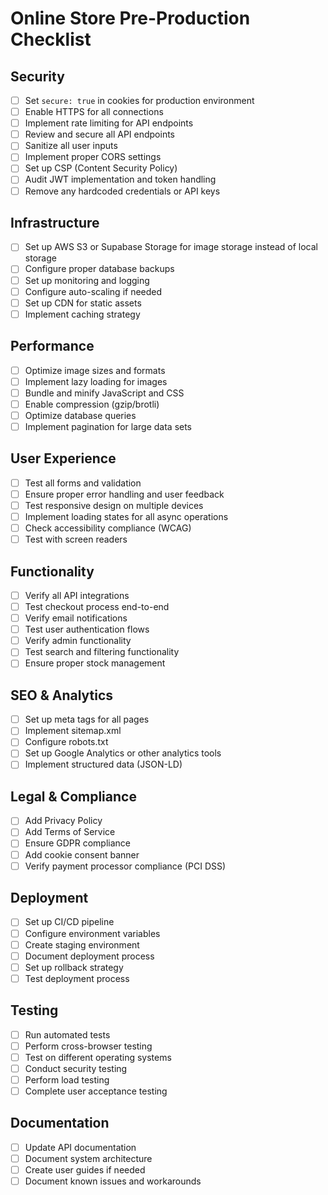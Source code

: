 # Online Store Pre-Production Checklist

## Security
- [ ] Set `secure: true` in cookies for production environment
- [ ] Enable HTTPS for all connections
- [ ] Implement rate limiting for API endpoints
- [ ] Review and secure all API endpoints
- [ ] Sanitize all user inputs
- [ ] Implement proper CORS settings
- [ ] Set up CSP (Content Security Policy)
- [ ] Audit JWT implementation and token handling
- [ ] Remove any hardcoded credentials or API keys

## Infrastructure
- [ ] Set up AWS S3 or Supabase Storage for image storage instead of local storage
- [ ] Configure proper database backups
- [ ] Set up monitoring and logging
- [ ] Configure auto-scaling if needed
- [ ] Set up CDN for static assets
- [ ] Implement caching strategy

## Performance
- [ ] Optimize image sizes and formats
- [ ] Implement lazy loading for images
- [ ] Bundle and minify JavaScript and CSS
- [ ] Enable compression (gzip/brotli)
- [ ] Optimize database queries
- [ ] Implement pagination for large data sets

## User Experience
- [ ] Test all forms and validation
- [ ] Ensure proper error handling and user feedback
- [ ] Test responsive design on multiple devices
- [ ] Implement loading states for all async operations
- [ ] Check accessibility compliance (WCAG)
- [ ] Test with screen readers

## Functionality
- [ ] Verify all API integrations
- [ ] Test checkout process end-to-end
- [ ] Verify email notifications
- [ ] Test user authentication flows
- [ ] Verify admin functionality
- [ ] Test search and filtering functionality
- [ ] Ensure proper stock management

## SEO & Analytics
- [ ] Set up meta tags for all pages
- [ ] Implement sitemap.xml
- [ ] Configure robots.txt
- [ ] Set up Google Analytics or other analytics tools
- [ ] Implement structured data (JSON-LD)

## Legal & Compliance
- [ ] Add Privacy Policy
- [ ] Add Terms of Service
- [ ] Ensure GDPR compliance
- [ ] Add cookie consent banner
- [ ] Verify payment processor compliance (PCI DSS)

## Deployment
- [ ] Set up CI/CD pipeline
- [ ] Configure environment variables
- [ ] Create staging environment
- [ ] Document deployment process
- [ ] Set up rollback strategy
- [ ] Test deployment process

## Testing
- [ ] Run automated tests
- [ ] Perform cross-browser testing
- [ ] Test on different operating systems
- [ ] Conduct security testing
- [ ] Perform load testing
- [ ] Complete user acceptance testing

## Documentation
- [ ] Update API documentation
- [ ] Document system architecture
- [ ] Create user guides if needed
- [ ] Document known issues and workarounds